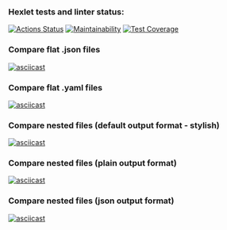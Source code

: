 ### Hexlet tests and linter status:
[![Actions Status](https://github.com/AlexeyBilyk/frontend-project-46/workflows/hexlet-check/badge.svg)](https://github.com/AlexeyBilyk/frontend-project-46/actions)
[![Maintainability](https://api.codeclimate.com/v1/badges/9c3d84f227bbc18c0589/maintainability)](https://codeclimate.com/github/AlexeyBilyk/frontend-project-46/maintainability)
[![Test Coverage](https://api.codeclimate.com/v1/badges/9c3d84f227bbc18c0589/test_coverage)](https://codeclimate.com/github/AlexeyBilyk/frontend-project-46/test_coverage)

### Compare flat .json files
[![asciicast](https://asciinema.org/a/SItcwEP9O4Y4HeoG06Lpm6Nco.svg)](https://asciinema.org/a/SItcwEP9O4Y4HeoG06Lpm6Nco)

### Compare flat .yaml files
[![asciicast](https://asciinema.org/a/a2a4nfs4eIG4BjLSoB8QsQoqV.svg)](https://asciinema.org/a/a2a4nfs4eIG4BjLSoB8QsQoqV)

### Compare nested files (default output format - stylish)
[![asciicast](https://asciinema.org/a/cTcAURduaWulgzEBFEO7bL3g3.svg)](https://asciinema.org/a/cTcAURduaWulgzEBFEO7bL3g3)

### Compare nested files (plain output format)
[![asciicast](https://asciinema.org/a/3Nb23RGR32jG8aRJNiuIsDomE.svg)](https://asciinema.org/a/3Nb23RGR32jG8aRJNiuIsDomE)

### Compare nested files (json output format)
[![asciicast](https://asciinema.org/a/WY4FSXEqBO3EGpj2AGwVfUNgN.svg)](https://asciinema.org/a/WY4FSXEqBO3EGpj2AGwVfUNgN)